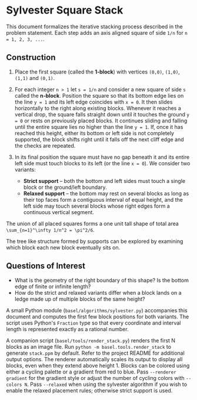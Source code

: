# Sylvester Square Stack

This document formalizes the iterative stacking process described in the problem
statement. Each step adds an axis aligned square of side `1/n` for
`n = 1, 2, 3, ...`.

## Construction

1. Place the first square (called the **1‑block**) with vertices
   `(0,0)`, `(1,0)`, `(1,1)` and `(0,1)`.
2. For each integer `n > 1` let `s = 1/n` and consider a new square of
   side `s` called the **n‑block**. Position the square so that its
   bottom edge lies on the line `y = 1` and its left edge coincides with
   `x = 0`.  It then slides horizontally to the right along existing
   blocks. Whenever it reaches a vertical drop, the square falls straight
  down until it touches the ground `y = 0` or rests on previously placed
  blocks. It continues sliding and falling until the entire square lies
  no higher than the line `y = 1`.  If, once it has reached this height,
  either its bottom or left side is not completely supported, the block
  shifts right until it falls off the next cliff edge and the checks are
  repeated.
3. In its final position the square must have no gap beneath it and its
   entire left side must touch blocks to its left (or the line `x = 0`).
   We consider two variants:
   
   - **Strict support** – both the bottom and left sides must touch a
     single block or the ground/left boundary.
   - **Relaxed support** – the bottom may rest on several blocks as long
     as their top faces form a contiguous interval of equal height, and
     the left side may touch several blocks whose right edges form a
     continuous vertical segment.

The union of all placed squares forms a one unit tall shape of total area
`\sum_{n=1}^\infty 1/n^2 = \pi^2/6`.

The tree like structure formed by supports can be explored by examining
which block each new block eventually sits on.

## Questions of Interest

* What is the geometry of the right boundary of this shape?  Is the
  bottom edge of finite or infinite length?
* How do the strict and relaxed variants differ when a block lands on a
  ledge made up of multiple blocks of the same height?

 A small Python module (`basel/algorithms/sylvester.py`) accompanies this document and
computes the first few block positions for both variants.  The script uses
Python's `Fraction` type so that every coordinate and interval length is
represented exactly as a rational number.

A companion script (`basel/tools/render_stack.py`) renders the first N blocks as an
image file. Run `python -m basel.tools.render_stack` to generate `stack.ppm` by
default. Refer to the project README for additional output options.
The renderer automatically scales its output to display all blocks, even when they
extend above height 1. Blocks can be colored using either a cycling palette or a
gradient from red to blue. Pass `--renderer gradient` for the gradient style or
adjust the number of cycling colors with `--colors N`. Pass `--relaxed` when using
the sylvester algorithm if you wish to enable the relaxed placement rules; otherwise
strict support is used.
